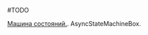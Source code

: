 #TODO

 [Машина состояний.](https://habr.com/ru/companies/otus/articles/791086/). AsyncStateMachineBox.